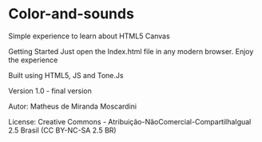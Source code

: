 # Color-and-sounds
Simple experience to learn about HTML5 Canvas

Getting Started
Just open the Index.html file in any modern browser. Enjoy the experience

Built using HTML5, JS and Tone.Js

Version 1.0 - final version

Autor: Matheus de Miranda Moscardini

License:
Creative Commons - Atribuição-NãoComercial-CompartilhaIgual 2.5 Brasil (CC BY-NC-SA 2.5 BR)



